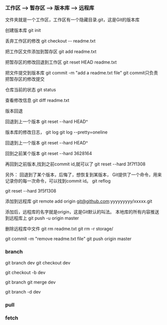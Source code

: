 ### 工作区 --> 暂存区 --> 版本库 --> 远程库

文件夹就是一个工作区，工作区有一个隐藏目录.git，这是Git的版本库

创建版本库
git init

丢弃工作区的修改
git checkout -- readme.txt

把工作区文件添加到暂存区
git add readme.txt

把暂存区的修改回退到工作区
git reset HEAD readme.txt

把文件提交到版本库
git commit -m "add a readme.txt file"  git commit只负责把暂存区的修改提交

仓库当前的状态
git status

查看修改信息
git diff readme.txt

版本回退

回退到上一个版本
git reset --hard HEAD^

版本库的修改日志，
git log
git log --pretty=oneline

回退到上一个版本
git reset --hard HEAD^

回到之前某个版本
git reset --hard 3628164

再回到之前版本,找到之前commit id,就可以了
git reset --hard 3f7f1308

另外：
回退到了某个版本，后悔了，想恢复到某版本，
Git提供了一个命令，用来记录你的每一次命令，可以找到commit id。
git reflog

git reset --hard 3f5f1308

添加到远程库
git remote add origin git@github.com:yyyyyyyyy/xxxxx.git

添加后，远程库的名字就是origin，这是Git默认的叫法。
本地库的所有内容推送到远程库上
git push -u origin master

删除远程库中文件
git rm readme.txt
git rm -r storage/

git commit -m "remove readme.txt file"
git push origin master

### branch

git branch dev
git checkout dev


git checkout -b dev


git branch
git merge dev

git branch -d dev


### pull


### fetch
